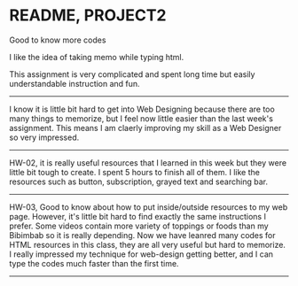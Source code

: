 <h1><b>README, PROJECT2</b></h1>


<p>Good to know more codes</p>
<p>I like the idea of taking memo while typing html.</p>
<p>This assignment is very complicated and spent long time but easily understandable instruction and fun.

<hr />

<p>I know it is little bit hard to get into Web Designing because there are too many things to memorize, but I feel now little easier than the last week's assignment. This means I am claerly improving my skill as a Web Designer so very impressed.</p>

<hr />

<p>HW-02, it is really useful resources that I learned in this week but they were little bit tough to create. I spent 5 hours to finish all of them. I like the resources such as button, subscription, grayed text and searching bar.</p>

<hr />
<p>HW-03, Good to know about how to put inside/outside resources to my web page. However, it's little bit hard to find exactly the same instructions I prefer. Some videos contain more variety of toppings or foods than my Bibimbab so it is really depending. Now we have leanred many codes for HTML resources in this class, they are all very useful but hard to memorize. I really impressed my technique for web-design getting better, and I can type the codes much faster than the first time.</p>

<hr />
